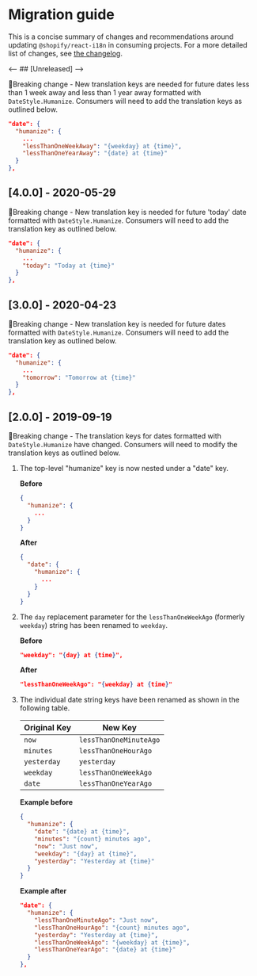 # Migration guide

This is a concise summary of changes and recommendations around updating `@shopify/react-i18n` in consuming projects. For a more detailed list of changes, see [the changelog](./CHANGELOG.md).

<-- ## [Unreleased] -->

🛑Breaking change - New translation keys are needed for future dates less than 1 week away and less than 1 year away formatted with `DateStyle.Humanize`. Consumers will need to add the translation keys as outlined below.

```json
"date": {
  "humanize": {
    ...
    "lessThanOneWeekAway": "{weekday} at {time}",
    "lessThanOneYearAway": "{date} at {time}"
  }
},
```

## [4.0.0] - 2020-05-29

🛑Breaking change - New translation key is needed for future 'today' date formatted with `DateStyle.Humanize`. Consumers will need to add the translation key as outlined below.

```json
"date": {
  "humanize": {
    ...
    "today": "Today at {time}"
  }
},
```

## [3.0.0] - 2020-04-23

🛑Breaking change - New translation key is needed for future dates formatted with `DateStyle.Humanize`. Consumers will need to add the translation key as outlined below.

```json
"date": {
  "humanize": {
    ...
    "tomorrow": "Tomorrow at {time}"
  }
},
```

## [2.0.0] - 2019-09-19

🛑Breaking change - The translation keys for dates formatted with `DateStyle.Humanize` have changed. Consumers will need to modify the translation keys as outlined below.

1. The top-level "humanize" key is now nested under a "date" key.

   **Before**

   ```json
   {
     "humanize": {
       ...
     }
   }
   ```

   **After**

   ```json
   {
     "date": {
       "humanize": {
         ...
       }
     }
   }
   ```

2. The `day` replacement parameter for the `lessThanOneWeekAgo` (formerly `weekday`) string has been renamed to `weekday`.

   **Before**

   ```json
   "weekday": "{day} at {time}",
   ```

   **After**

   ```json
   "lessThanOneWeekAgo": "{weekday} at {time}"
   ```

3. The individual date string keys have been renamed as shown in the following table.

   | Original Key | New Key                |
   | ------------ | ---------------------- |
   | `now`        | `lessThanOneMinuteAgo` |
   | `minutes`    | `lessThanOneHourAgo`   |
   | `yesterday`  | `yesterday`            |
   | `weekday`    | `lessThanOneWeekAgo`   |
   | `date`       | `lessThanOneYearAgo`   |

   **Example before**

   ```json
   {
     "humanize": {
       "date": "{date} at {time}",
       "minutes": "{count} minutes ago",
       "now": "Just now",
       "weekday": "{day} at {time}",
       "yesterday": "Yesterday at {time}"
     }
   }
   ```

   **Example after**

   ```json
   "date": {
     "humanize": {
       "lessThanOneMinuteAgo": "Just now",
       "lessThanOneHourAgo": "{count} minutes ago",
       "yesterday": "Yesterday at {time}",
       "lessThanOneWeekAgo": "{weekday} at {time}",
       "lessThanOneYearAgo": "{date} at {time}"
     }
   },
   ```
